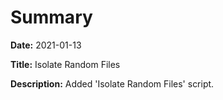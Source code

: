 # Summary

**Date:** 2021-01-13

**Title:** Isolate Random Files

**Description:**
Added 'Isolate Random Files' script.
